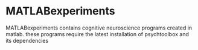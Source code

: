# MATLABexperiments
MATLABexperiments contains cognitive neuroscience programs created in matlab. these programs require the latest installation of psychtoolbox and its dependencies
